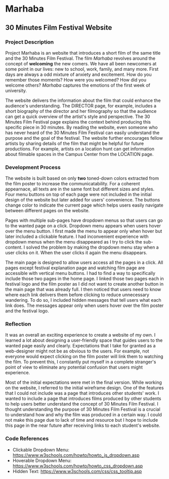 # Marhaba 
## 30 Minutes Film Festival Website 

### Project Description
  Project Marhaba is an website that introduces a short film of the same title and the 30 Minutes Film Festival. The film *Marhaba* revolves around the concept of **welcoming** the new comers. We have all been newcomers at some point in our lives: new to school, work, family, and many more. First days are always a odd mixture of anxiety and excitement. How do you remember those moments? How were you welcomed? How did you welcome others? *Marhaba* captures the emotions of the first week of university. 

  The website delivers the information about the film that could enhance the audience's understanding. The DIRECTOR page, for example, includes a short biography of the director and her filmography so that the audience can get a quick overview of the artist's style and perspective. The 30 Minutes Film Festival page explains the context behind producing this specific piece in 30 minutes. By reading the website, even someone who has never heard of the 30 Minutes Film Festival can easily understand the purpose and the goal of the festival. The website further encourages fellow artists by sharing details of the film that might be helpful for future productions. For example, artists on a location hunt can get information about filmable spaces in the Campus Center from the LOCATION page. 

### Development Process
   The website is built based on only **two** toned-down colors extracted from the film poster to increase the communicatability. For a coherent appearnace, all texts are in the same font but different sizes and styles. Four menu buttons on top of each page were not included in the initial design of the website but later added for users' convenience. The buttons change color to indicate the current page which helps users easily navigate between different pages on the website. 
   
   Pages with multiple sub-pages have dropdown menus so that users can go to the wanted page on a click. Dropdown menu appears when users hover over the menu button. I first made the menu to appear only when hover but later included a clickable feature. I had inconvenient experience with dropdown menus when the menu disappeared as I try to click the sub-content. I solved the problem by making the dropdown menu stay when a user clicks on it. When the user clicks it again the menu disappears. 
   
   The main page is designed to allow users access all the pages in a click. All pages except festival explanation page and watching film page are accessible with vertical menu buttons. I had to find a way to specifically include those two pages in the home page. I linked those two pages each in festival logo and the film poster as I did not want to create another button in the main page that was already full. I then noticed that users need to know where each link delivers them before clicking to reduce unnecessary wandering. To do so, I included hidden messages that tell users what each link does. The messages appear only when users hover over the film poster and the festival logo. 
   
### Reflection
  It was an overall an exciting experience to create a website of my own. I learned a lot about designing a user-friendly space that guides users to the wanted page easily and clearly. Expectations that I take for granted as a web-designer might not be as obvious to the users. For example, not everyone would expect clicking on the film poster will link them to watching the film. To prevent this, I constantly put myself in a complete stranger's point of view to eliminate any potential confusion that users might experience. 
  
  Most of the initial expectations were met in the final version. While working on the website, I referred to the initial wireframe design. One of the features that I could not include was a page that introduces other students' work. I wanted to include a page that introduces films produced by other students to help users better understand the concept of 30 Minutes Film Festival. I thought understanding the purpose of 30 Minutes Film Festival is a crucial to understand how and why the film was produced in a certain way. I could not make this page due to lack of time and resource but I hope to include this page in the near future after receiving links to each student's website. 
  
### Code References
- Clickable Dropdown Menu: https://www.w3schools.com/howto/howto_js_dropdown.asp
- Hoverable Dropdown Menu: https://www.w3schools.com/howto/howto_css_dropdown.asp
- Hidden Text: https://www.w3schools.com/css/css_tooltip.asp
